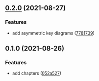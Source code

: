 ## [0.2.0](https://github.com/mstream/software-engineering-reference/compare/0.1.0...0.2.0) (2021-08-27)


### Features

* add asymmetric key diagrams ([7781739](https://github.com/mstream/software-engineering-reference/commit/7781739081872996e8e4636c9d85b9395e92adef))

## 0.1.0 (2021-08-26)


### Features

* add chapters ([052a527](https://github.com/mstream/software-engineering-reference/commit/052a52790929987fab2219349eb04c19aeb47cf6))


